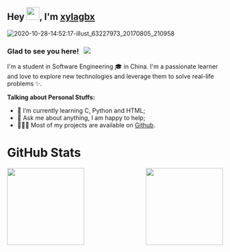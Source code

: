 ## Hey <img src="https://raw.githubusercontent.com/MartinHeinz/MartinHeinz/master/wave.gif" width="30px">, I'm [xylagbx](https://github.com/xylagbx)

![2020-10-28-14:52:17-illust_63227973_20170805_210958](https://cdn.jsdelivr.net/gh/xylagbx/Picture@master/image/2020-10-28-14:52:17-illust_63227973_20170805_210958.jpeg)

### Glad to see you here! &nbsp; ![](https://visitor-badge.glitch.me/badge?page_id=xylagbx.github&style=flat-square&color=0088cc)

I'm a student in Software Engineering 🎓 in China. I'm a passionate learner and love to explore new technologies and leverage them to solve real-life problems ✨.


  
**Talking about Personal Stuffs:**

- 🌱 I’m currently learning C, Python and HTML; 
- 💬 Ask me about anything, I am happy to help;
- 👨🏻‍💻   Most of my projects are available on [Github](https://github.com/xylagbx).

<h1>GitHub Stats</h1>


<img align="left" height="180em" src="https://github-readme-stats.vercel.app/api?username=xylagbx&show_icons=true&hide_border=true" />
<img align="right" height="180em" src="https://github-readme-stats.vercel.app/api/top-langs/?username=xylagbx&exclude_repo=KNN-Image-Classification&show_icons=true&hide_border=true&layout=compact&langs_count=8"/>
